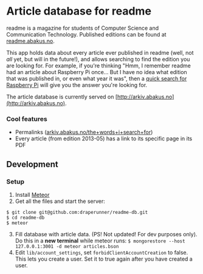 # Article database for readme
readme is a magazine for students of Computer Science and Communication Technology. Published editions can be found
at [readme.abakus.no](http://readme.abakus.no).

This app holds data about every article ever published in readme (well, not _all_ yet, but will in the future!), and
allows searching to find the edition you are looking for. For example, if you're thinking "Hmm, I remember readme
had an article about Raspberry Pi once... But I have no idea what edition that was published in, or even what year it was",
then a [quick search for Raspberry Pi](http://arkiv.abakus.no/raspberry+pi) will give you the answer you're looking for.

The article database is currently served on [http://arkiv.abakus.no](http://arkiv.abakus.no).

### Cool features
- Permalinks ([arkiv.abakus.no/the+words+i+search+for](http://arkiv.abakus.no/the+words+i+search+for))
- Every article (from edition 2013-05) has a link to its specific page in its PDF

## Development

### Setup

1. Install [Meteor](https://www.meteor.com/)
2. Get all the files and start the server:  
```
$ git clone git@github.com:draperunner/readme-db.git  
$ cd readme-db  
$ meteor
```
3. Fill database with article data. (PS! Not updated! For dev purposes only). Do this in a __new terminal__ while meteor runs:
```$ mongorestore --host 127.0.0.1:3001 -d meteor articles.bson```
4. Edit `lib/account_settings`, set `forbidClientAccountCreation` to false. This lets you create a user.
Set it to true again after you have created a user.
